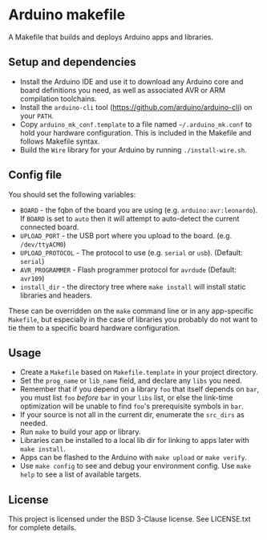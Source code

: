 
Arduino makefile
=====================

A Makefile that builds and deploys Arduino apps and libraries.


Setup and dependencies
----------------------

* Install the Arduino IDE and use it to download any Arduino core and board definitions you need, as
  well as associated AVR or ARM compilation toolchains.
* Install the `arduino-cli` tool (https://github.com/arduino/arduino-cli) on your `PATH`.
* Copy `arduino_mk_conf.template` to a file named `~/.arduino_mk.conf` to hold your hardware
  configuration. This is included in the Makefile and follows Makefile syntax.
* Build the `Wire` library for your Arduino by running `./install-wire.sh`.

Config file
-----------
You should set the following variables:

* `BOARD` - the fqbn of the board you are using (e.g. `arduino:avr:leonardo`). If `BOARD` is set
  to `auto` then it will attempt to auto-detect the current connected board.
* `UPLOAD_PORT` - the USB port where you upload to the board. (e.g. `/dev/ttyACM0`)
* `UPLOAD_PROTOCOL` - The protocol to use (e.g. `serial` or `usb`). (Default: `serial`)
* `AVR_PROGRAMMER` - Flash programmer protocol for `avrdude` (Default: `avr109`)
* `install_dir` - the directory tree where `make install` will install static libraries and headers.

These can be overridden on the `make` command line or in any app-specific `Makefile`, but
especially in the case of libraries you probably do not want to tie them to a specific
board hardware configuration.

Usage
-----

* Create a `Makefile` based on `Makefile.template` in your project directory.
* Set the `prog_name` or `lib_name` field, and declare any `libs` you need.
* Remember that if you depend on a library `foo` that itself depends on `bar`, you must
  list `foo` *before* `bar` in your `libs` list, or else the link-time optimization will
  be unable to find `foo`'s prerequisite symbols in `bar`.
* If your source is not all in the current dir, enumerate the `src_dirs` as needed.
* Run `make` to build your app or library.
* Libraries can be installed to a local lib dir for linking to apps later with `make install`.
* Apps can be flashed to the Arduino with `make upload` or `make verify`.
* Use `make config` to see and debug your environment config. Use `make help` to see a list of
  available targets.

License
-------

This project is licensed under the BSD 3-Clause license. See LICENSE.txt for complete details.
